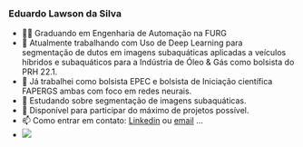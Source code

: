 ### Eduardo Lawson da Silva 

- 👨‍🎓 Graduando em Engenharia de Automação na FURG
- 🔭 Atualmente trabalhando com Uso de Deep Learning para segmentação de dutos em imagens subaquáticas aplicadas a veículos híbridos e subaquáticos para a Indústria de Óleo & Gás como bolsista do PRH 22.1.
- 👜  Já trabalhei como bolsista EPEC  e bolsista de Iniciação científica FAPERGS ambas com foco em redes neurais.
- 💪 Estudando sobre segmentação de imagens subaquáticas.
- 🧠 Disponível para participar do máximo de projetos possível.
- 📫 Como entrar em contato: [Linkedin](www.linkedin.com/in/eduardo-lawson-da-silva-32b8a4224) ou [email](elawsondasilva@gmail.com) ...
- ![](https://komarev.com/ghpvc/?username=EduardoLawson1)

